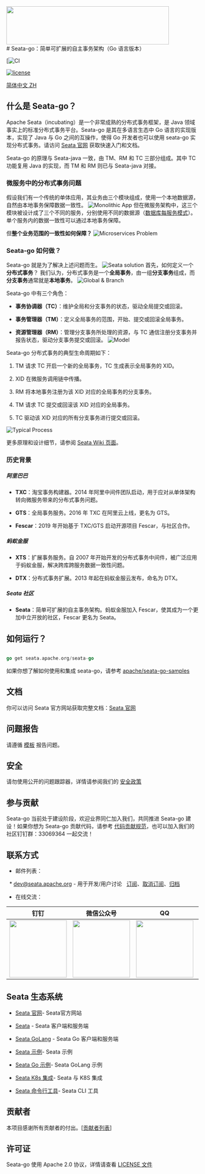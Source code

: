 
<!--  
    Licensed to the Apache Software Foundation (ASF) under one or more  
    contributor license agreements.  See the NOTICE file distributed with  
    this work for additional information regarding copyright ownership.  
    The ASF licenses this file to You under the Apache License, Version 2.0  
    (the "License"); you may not use this file except in compliance with  
    the License.  You may obtain a copy of the License at  
  
    http://www.apache.org/licenses/LICENSE-2.0  
      
    Unless required by applicable law or agreed to in writing, software  
    distributed under the License is distributed on an "AS IS" BASIS,  
    WITHOUT WARRANTIES OR CONDITIONS OF ANY KIND, either express or implied.  
    See the License for the specific language governing permissions and  
    limitations under the License.  
-->
<div style="align: center">

<img src="https://img.alicdn.com/imgextra/i1/O1CN011z0JfQ2723QgDiWuH_!!6000000007738-2-tps-1497-401.png" height="100" width="426"/>

</div>
# Seata-go：简单可扩展的自主事务架构（Go 语言版本）

[![![CI](https://github.com/apache/incubator-seata-go/actions/workflows/license.yml/badge.svg)](https://github.com/apache/incubator-seata-go/actions/workflows/license.yml)  

[![license](https://img.shields.io/github/license/apache/incubator-seata-go.svg)](https://www.apache.org/licenses/LICENSE-2.0.html)

[简体中文 ZH](./README_ZH.md)

## 什么是 Seata-go？



Apache Seata（incubating）是一个非常成熟的分布式事务框架，是 Java 领域事实上的标准分布式事务平台。Seata-go 是其在多语言生态中 Go 语言的实现版本，实现了 Java 与 Go 之间的互操作，使得 Go 开发者也可以使用 seata-go 实现分布式事务。请访问 [Seata 官网](https://seata.apache.org/) 获取快速入门和文档。

Seata-go 的原理与 Seata-java 一致，由 TM、RM 和 TC 三部分组成。其中 TC 功能复用 Java 的实现，而 TM 和 RM 则已与 Seata-java 对接。

### 微服务中的分布式事务问题

假设我们有一个传统的单体应用，其业务由三个模块组成，使用一个本地数据源，自然由本地事务保障数据一致性。
![Monolithic App](https://img.alicdn.com/imgextra/i3/O1CN01FTtjyG1H4vvVh1sNY_!!6000000000705-0-tps-1106-678.jpg)
但在微服务架构中，这三个模块被设计成了三个不同的服务，分别使用不同的数据源（[数据库每服务模式](http://microservices.io/patterns/data/database-per-service.html)）。单个服务内的数据一致性可以通过本地事务保障。

但**整个业务范围的一致性如何保障？**
![Microservices Problem](https://img.alicdn.com/imgextra/i1/O1CN01DXkc3o1te9mnJcHOr_!!6000000005926-0-tps-1268-804.jpg)


### Seata-go 如何做？

Seata-go 就是为了解决上述问题而生。
![Seata solution](https://img.alicdn.com/imgextra/i1/O1CN01FheliH1k5VHIRob3p_!!6000000004632-0-tps-1534-908.jpg)
首先，如何定义一个**分布式事务**？
我们认为，分布式事务是一个**全局事务**，由一组**分支事务**组成，而**分支事务**通常就是**本地事务**。
![Global & Branch](https://cdn.nlark.com/lark/0/2018/png/18862/1545015454979-a18e16f6-ed41-44f1-9c7a-bd82c4d5ff99.png)


Seata-go 中有三个角色：

- **事务协调器（TC）**：维护全局和分支事务的状态，驱动全局提交或回滚。

- **事务管理器（TM）**：定义全局事务的范围，开始、提交或回滚全局事务。

- **资源管理器（RM）**：管理分支事务所处理的资源，与 TC 通信注册分支事务并报告状态，驱动分支事务提交或回滚。
  ![Model](https://cdn.nlark.com/lark/0/2018/png/18862/1545013915286-4a90f0df-5fda-41e1-91e0-2aa3d331c035.png)


Seata-go 分布式事务的典型生命周期如下：



1. TM 请求 TC 开启一个新的全局事务，TC 生成表示全局事务的 XID。

2. XID 在微服务调用链中传播。

3. RM 将本地事务注册为该 XID 对应的全局事务的分支事务。

4. TM 请求 TC 提交或回滚该 XID 对应的全局事务。

5. TC 驱动该 XID 对应的所有分支事务进行提交或回滚。

![Typical Process](https://cdn.nlark.com/lark/0/2018/png/18862/1545296917881-26fabeb9-71fa-4f3e-8a7a-fc317d3389f4.png)

更多原理和设计细节，请参阅 [Seata Wiki 页面](https://github.com/apache/incubator-seata/wiki)。



### 历史背景

##### 阿里巴巴

- **TXC**：淘宝事务构建器。2014 年阿里中间件团队启动，用于应对从单体架构转向微服务带来的分布式事务问题。

- **GTS**：全局事务服务。2016 年 TXC 在阿里云上线，更名为 GTS。

- **Fescar**：2019 年开始基于 TXC/GTS 启动开源项目 Fescar，与社区合作。

##### 蚂蚁金服

- **XTS**：扩展事务服务。自 2007 年开始开发的分布式事务中间件，被广泛应用于蚂蚁金服，解决跨库跨服务数据一致性问题。

- **DTX**：分布式事务扩展。2013 年起在蚂蚁金服云发布，命名为 DTX。
##### Seata 社区

- **Seata**：简单可扩展的自主事务架构。蚂蚁金服加入 Fescar，使其成为一个更加中立开放的社区，Fescar 更名为 Seata。

## 如何运行？
```go

go get seata.apache.org/seata-go

```
如果你想了解如何使用和集成 seata-go，请参考 [apache/seata-go-samples](https://github.com/apache/incubator-seata-go-samples)

## 文档

你可以访问 Seata 官方网站获取完整文档：[Seata 官网](https://seata.apache.org/zh-cn/docs/overview/what-is-seata)
## 问题报告

请遵循 [模板](./.github/ISSUE_TEMPLATE/BUG_REPORT_TEMPLATE.md) 报告问题。

## 安全

请勿使用公开的问题跟踪器，详情请参阅我们的 [安全政策](https://github.com/apache/incubator-seata/blob/2.x/SECURITY.md)

## 参与贡献
Seata-go 当前处于建设阶段，欢迎业界同仁加入我们，共同推进 Seata-go 建设！如果你想为 Seata-go 贡献代码，请参考 [代码贡献规范](./CONTRIBUTING_CN.md)，也可以加入我们的社区钉钉群：33069364 一起交流！

## 联系方式

* 邮件列表：  

  * dev@seata.apache.org - 用于开发/用户讨论   [订阅](mailto:dev-subscribe@seata.apache.org)、[取消订阅](mailto:dev-unsubscribe@seata.apache.org)、[归档](https://lists.apache.org/list.html?dev@seata.apache.org)

* 在线交流：  

|                                                             钉钉                                                              |                                                            微信公众号                                                             |                                                          QQ                                                           |                                                        微信助手                                                         |
|:---------------------------------------------------------------------------------------------------------------------------:|:----------------------------------------------------------------------------------------------------------------------------:|:---------------------------------------------------------------------------------------------------------------------:|:-------------------------------------------------------------------------------------------------------------------:|
| <img src="https://seata.apache.org/zh-cn/assets/images/dingtalk-group-67f42c9466fb2268b6927bb16b549d6c.jpg"  width="150" /> | <img src="https://seata.apache.org/zh-cn/assets/images/wechat-official-467d10305f5449e6b2096e65d23a9d02.jpg"  width="150" /> | <img src="https://seata.apache.org/zh-cn/assets/images/qq-group-8d8a89699cdb9ba8818364069475ba96.jpg"  width="150" /> | <img src="https://seata.apache.org/zh-cn/assets/images/wechat-f8a87a96973942b826e32d1aed9bc8d9.jpg"  width="150" /> |


## Seata 生态系统

* [Seata 官网](https://github.com/apache/incubator-seata.github.io)- Seata官方网站

* [Seata](https://github.com/apache/incubator-seata) - Seata 客户端和服务端

* [Seata GoLang](https://github.com/apache/incubator-seata-go) - Seata Go 客户端和服务端

* [Seata 示例](https://github.com/apache/incubator-seata-samples)- Seata 示例

* [Seata Go 示例](https://github.com/apache/incubator-seata-go-samples)- Seata GoLang 示例

* [Seata K8s 集成](https://github.com/apache/incubator-seata-k8s)- Seata 与 K8S 集成

* [Seata 命令行工具](https://github.com/apache/incubator-seata-ctl)- Seata CLI 工具

## 贡献者

本项目感谢所有贡献者的付出。[[贡献者列表](https://github.com/apache/incubator-seata-go/graphs/contributors)]
## 许可证

Seata-go 使用 Apache 2.0 协议，详情请查看 [LICENSE 文件](https://github.com/apache/incubator-seata-go/blob/master/LICENSE)